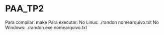 # PAA_TP2

Para compilar:
    make
Para executar:
    No Linux:
        ./randon nomearquivo.txt
    No Windows:
        ./randon.exe nomearquivo.txt